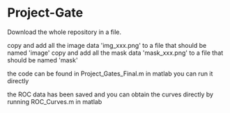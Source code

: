 # Project-Gate

Download the whole repository in a file.

copy and add all the image data 'img_xxx.png' to a file that should be named 'image'
copy and add all the mask data 'mask_xxx.png' to a file that should be named 'mask'

the code can be found in Project_Gates_Final.m in matlab
you can run it directly

the ROC data has been saved and you can obtain the curves directly by running ROC_Curves.m in matlab
